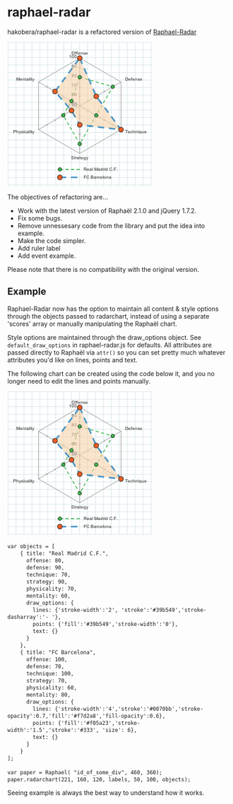 raphael-radar
=============

hakobera/raphael-radar is a refactored version of
[Raphael-Radar](https://github.com/jsoma/raphael-radar)

![Screen Shot](https://github.com/hakobera/raphael-radar/raw/master/example/images/screenshot.png)

The objectives of refactoring are...

* Work with the latest version of Raphaël 2.1.0 and jQuery 1.7.2.
* Fix some bugs.
* Remove unnessesary code from the library and put the idea into example.
* Make the code simpler.
* Add ruler label
* Add event example.

Please note that there is no compatibility with the original version.

Example
-------

Raphael-Radar now has the option to maintain all content & style options through the objects passed to radarchart, instead of using a separate 'scores' array or manually manipulating the Raphaël chart.

Style options are maintained through the draw_options object. See `default_draw_options` in raphael-radar.js for defaults. All attributes are passed directly to Raphaël via `attr()` so you can set pretty much whatever attributes you'd like on lines, points and text.

The following chart can be created using the code below it, and you no longer need to edit the lines and points manually.

![Screen Shot](https://github.com/hakobera/raphael-radar/raw/master/example/images/screenshot.png)
    
    var objects = [
        { title: "Real Madrid C.F.", 
          offense: 80,
          defense: 90,
          technique: 70,
          strategy: 90,
          physicality: 70,
          mentality: 60,
          draw_options: {
            lines: {'stroke-width':'2', 'stroke':'#39b549','stroke-dasharray':'- '},
            points: {'fill':'#39b549','stroke-width':'0'},
            text: {}
          }
        },
        { title: "FC Barcelona", 
          offense: 100,
          defense: 70,
          technique: 100,
          strategy: 70,
          physicality: 60,
          mentality: 80,
          draw_options: {
            lines: {'stroke-width':'4','stroke':'#0070bb','stroke-opacity':0.7,'fill':'#f7d2a8','fill-opacity':0.6},
            points: {'fill':'#f05a23','stroke-width':'1.5','stroke':'#333', 'size': 6},
            text: {}
          }
        }
    ];

    var paper = Raphael( "id_of_some_div", 460, 360);
    paper.radarchart(221, 160, 120, labels, 50, 100, objects);

Seeing example is always the best way to understand how it works.